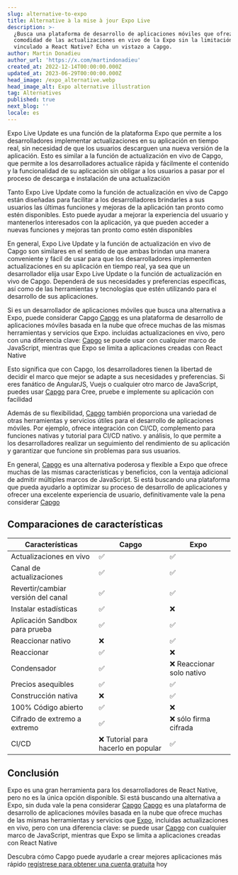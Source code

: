 ```yaml
---
slug: alternative-to-expo
title: Alternative à la mise à jour Expo Live
description: >-
  ¿Busca una plataforma de desarrollo de aplicaciones móviles que ofrezca la
  comodidad de las actualizaciones en vivo de la Expo sin la limitación de estar
  vinculado a React Native? Echa un vistazo a Capgo.
author: Martin Donadieu
author_url: 'https://x.com/martindonadieu'
created_at: 2022-12-14T00:00:00.000Z
updated_at: 2023-06-29T00:00:00.000Z
head_image: /expo_alternative.webp
head_image_alt: Expo alternative illustration
tag: Alternatives
published: true
next_blog: ''
locale: es
---
```


Expo Live Update es una función de la plataforma Expo que permite a los desarrolladores implementar actualizaciones en su aplicación en tiempo real, sin necesidad de que los usuarios descarguen una nueva versión de la aplicación. Esto es similar a la función de actualización en vivo de Capgo, que permite a los desarrolladores actualice rápida y fácilmente el contenido y la funcionalidad de su aplicación sin obligar a los usuarios a pasar por el proceso de descarga e instalación de una actualización

Tanto Expo Live Update como la función de actualización en vivo de Capgo están diseñadas para facilitar a los desarrolladores brindarles a sus usuarios las últimas funciones y mejoras de la aplicación tan pronto como estén disponibles. Esto puede ayudar a mejorar la experiencia del usuario y mantenerlos interesados ​​con la aplicación, ya que pueden acceder a nuevas funciones y mejoras tan pronto como estén disponibles

En general, Expo Live Update y la función de actualización en vivo de Capgo son similares en el sentido de que ambas brindan una manera conveniente y fácil de usar para que los desarrolladores implementen actualizaciones en su aplicación en tiempo real, ya sea que un desarrollador elija usar Expo Live Update o la función de actualización en vivo de Capgo. Dependerá de sus necesidades y preferencias específicas, así como de las herramientas y tecnologías que estén utilizando para el desarrollo de sus aplicaciones.



Si es un desarrollador de aplicaciones móviles que busca una alternativa a Expo, puede considerar Capgo [Capgo](/register/) es una plataforma de desarrollo de aplicaciones móviles basada en la nube que ofrece muchas de las mismas herramientas y servicios que Expo. incluidas actualizaciones en vivo, pero con una diferencia clave: [Capgo](/register/) se puede usar con cualquier marco de JavaScript, mientras que Expo se limita a aplicaciones creadas con React Native

Esto significa que con Capgo, los desarrolladores tienen la libertad de decidir el marco que mejor se adapte a sus necesidades y preferencias. Si eres fanático de AngularJS, Vuejs o cualquier otro marco de JavaScript, puedes usar [Capgo](/register/) para Cree, pruebe e implemente su aplicación con facilidad

Además de su flexibilidad, [Capgo](/register/) también proporciona una variedad de otras herramientas y servicios útiles para el desarrollo de aplicaciones móviles. Por ejemplo, ofrece integración con CI/CD, complemento para funciones nativas y tutorial para CI/CD nativo. y análisis, lo que permite a los desarrolladores realizar un seguimiento del rendimiento de su aplicación y garantizar que funcione sin problemas para sus usuarios.

En general, [Capgo](/register/) es una alternativa poderosa y flexible a Expo que ofrece muchas de las mismas características y beneficios, con la ventaja adicional de admitir múltiples marcos de JavaScript. Si está buscando una plataforma que pueda ayudarlo a optimizar su proceso de desarrollo de aplicaciones y ofrecer una excelente experiencia de usuario, definitivamente vale la pena considerar [Capgo](/register/)


## Comparaciones de características

| Características | Capgo | Expo |
| --- | --- | --- |
| Actualizaciones en vivo | ✅ | ✅ |
| Canal de actualizaciones | ✅ | ✅ |
| Revertir/cambiar versión del canal | ✅ | ✅ |
| Instalar estadísticas | ✅ | ❌ |
| Aplicación Sandbox para prueba | ✅ | ✅ |
| Reaccionar nativo | ❌ | ✅ |
| Reaccionar | ✅ | ❌ |
| Condensador | ✅ | ❌ Reaccionar solo nativo |
| Precios asequibles | ✅ | ✅ |
| Construcción nativa | ❌ | ✅ |
| 100% Código abierto | ✅ | ❌ |
| Cifrado de extremo a extremo | ✅ | ❌ sólo firma cifrada |
| CI/CD | ❌ Tutorial para hacerlo en popular | ✅ |

## Conclusión

Expo es una gran herramienta para los desarrolladores de React Native, pero no es la única opción disponible. Si está buscando una alternativa a Expo, sin duda vale la pena considerar [Capgo](/register/) [Capgo](/register/) es una plataforma de desarrollo de aplicaciones móviles basada en la nube que ofrece muchas de las mismas herramientas y servicios que [Expo](https://expodev/), incluidas actualizaciones en vivo, pero con una diferencia clave: se puede usar [Capgo](/register/) con cualquier marco de JavaScript, mientras que Expo se limita a aplicaciones creadas con React Native

Descubra cómo Capgo puede ayudarle a crear mejores aplicaciones más rápido [regístrese para obtener una cuenta gratuita](/regístrese/) hoy